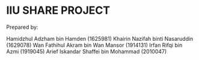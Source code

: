 # IIU SHARE PROJECT

Prepared by: 

Hamidzhul Adzham bin Hamden (1625981)
Khairin Nazifah binti Nasaruddin (1629078)
Wan Fathihul Akram bin Wan Mansor (1914131)
Irfan Rifqi bin Azmi (1919045)
Arief Iskandar Shaffei bin Mohammad (2010047)
